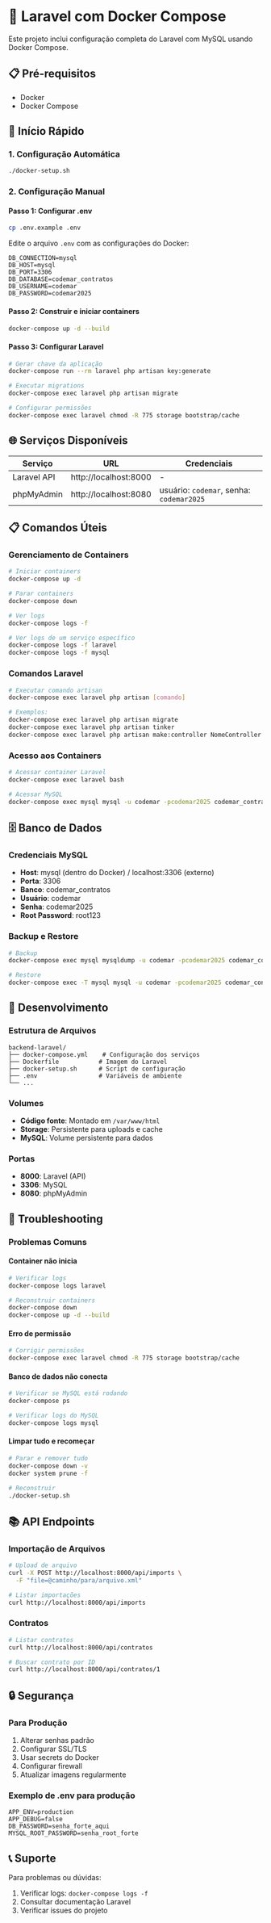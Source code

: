 # 🐳 Laravel com Docker Compose

Este projeto inclui configuração completa do Laravel com MySQL usando Docker Compose.

## 📋 Pré-requisitos

- Docker
- Docker Compose

## 🚀 Início Rápido

### 1. Configuração Automática
```bash
./docker-setup.sh
```

### 2. Configuração Manual

#### Passo 1: Configurar .env
```bash
cp .env.example .env
```

Edite o arquivo `.env` com as configurações do Docker:
```env
DB_CONNECTION=mysql
DB_HOST=mysql
DB_PORT=3306
DB_DATABASE=codemar_contratos
DB_USERNAME=codemar
DB_PASSWORD=codemar2025
```

#### Passo 2: Construir e iniciar containers
```bash
docker-compose up -d --build
```

#### Passo 3: Configurar Laravel
```bash
# Gerar chave da aplicação
docker-compose run --rm laravel php artisan key:generate

# Executar migrations
docker-compose exec laravel php artisan migrate

# Configurar permissões
docker-compose exec laravel chmod -R 775 storage bootstrap/cache
```

## 🌐 Serviços Disponíveis

| Serviço | URL | Credenciais |
|---------|-----|-------------|
| Laravel API | http://localhost:8000 | - |
| phpMyAdmin | http://localhost:8080 | usuário: `codemar`, senha: `codemar2025` |

## 📋 Comandos Úteis

### Gerenciamento de Containers
```bash
# Iniciar containers
docker-compose up -d

# Parar containers
docker-compose down

# Ver logs
docker-compose logs -f

# Ver logs de um serviço específico
docker-compose logs -f laravel
docker-compose logs -f mysql
```

### Comandos Laravel
```bash
# Executar comando artisan
docker-compose exec laravel php artisan [comando]

# Exemplos:
docker-compose exec laravel php artisan migrate
docker-compose exec laravel php artisan tinker
docker-compose exec laravel php artisan make:controller NomeController
```

### Acesso aos Containers
```bash
# Acessar container Laravel
docker-compose exec laravel bash

# Acessar MySQL
docker-compose exec mysql mysql -u codemar -pcodemar2025 codemar_contratos
```

## 🗄️ Banco de Dados

### Credenciais MySQL
- **Host**: mysql (dentro do Docker) / localhost:3306 (externo)
- **Porta**: 3306
- **Banco**: codemar_contratos
- **Usuário**: codemar
- **Senha**: codemar2025
- **Root Password**: root123

### Backup e Restore
```bash
# Backup
docker-compose exec mysql mysqldump -u codemar -pcodemar2025 codemar_contratos > backup.sql

# Restore
docker-compose exec -T mysql mysql -u codemar -pcodemar2025 codemar_contratos < backup.sql
```

## 🔧 Desenvolvimento

### Estrutura de Arquivos
```
backend-laravel/
├── docker-compose.yml    # Configuração dos serviços
├── Dockerfile           # Imagem do Laravel
├── docker-setup.sh      # Script de configuração
├── .env                 # Variáveis de ambiente
└── ...
```

### Volumes
- **Código fonte**: Montado em `/var/www/html`
- **Storage**: Persistente para uploads e cache
- **MySQL**: Volume persistente para dados

### Portas
- **8000**: Laravel (API)
- **3306**: MySQL
- **8080**: phpMyAdmin

## 🐛 Troubleshooting

### Problemas Comuns

#### Container não inicia
```bash
# Verificar logs
docker-compose logs laravel

# Reconstruir containers
docker-compose down
docker-compose up -d --build
```

#### Erro de permissão
```bash
# Corrigir permissões
docker-compose exec laravel chmod -R 775 storage bootstrap/cache
```

#### Banco de dados não conecta
```bash
# Verificar se MySQL está rodando
docker-compose ps

# Verificar logs do MySQL
docker-compose logs mysql
```

#### Limpar tudo e recomeçar
```bash
# Parar e remover tudo
docker-compose down -v
docker system prune -f

# Reconstruir
./docker-setup.sh
```

## 📚 API Endpoints

### Importação de Arquivos
```bash
# Upload de arquivo
curl -X POST http://localhost:8000/api/imports \
  -F "file=@caminho/para/arquivo.xml"

# Listar importações
curl http://localhost:8000/api/imports
```

### Contratos
```bash
# Listar contratos
curl http://localhost:8000/api/contratos

# Buscar contrato por ID
curl http://localhost:8000/api/contratos/1
```

## 🔒 Segurança

### Para Produção
1. Alterar senhas padrão
2. Configurar SSL/TLS
3. Usar secrets do Docker
4. Configurar firewall
5. Atualizar imagens regularmente

### Exemplo de .env para produção
```env
APP_ENV=production
APP_DEBUG=false
DB_PASSWORD=senha_forte_aqui
MYSQL_ROOT_PASSWORD=senha_root_forte
```

## 📞 Suporte

Para problemas ou dúvidas:
1. Verificar logs: `docker-compose logs -f`
2. Consultar documentação Laravel
3. Verificar issues do projeto
